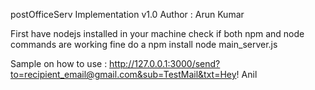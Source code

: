 postOfficeServ Implementation v1.0
Author : Arun Kumar

First have nodejs installed in your machine
check if both npm and node commands are working fine
do a npm install
node main_server.js

Sample on how to use :
http://127.0.0.1:3000/send?to=recipient_email@gmail.com&sub=TestMail&txt=Hey! Anil
